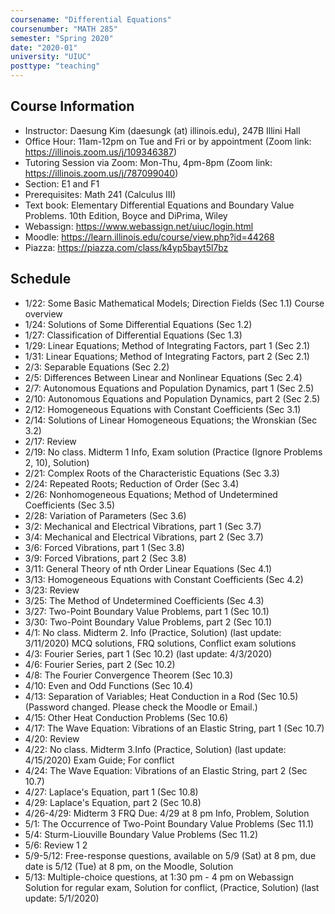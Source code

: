 ```yaml
---
coursename: "Differential Equations"
coursenumber: "MATH 285"
semester: "Spring 2020"
date: "2020-01"
university: "UIUC"
posttype: "teaching"
---
```


## Course Information
- Instructor: Daesung Kim (daesungk (at) illinois.edu), 247B Illini Hall 
- Office Hour: 11am-12pm on Tue and Fri or by appointment (Zoom link: https://illinois.zoom.us/j/109346387) 
- Tutoring Session via Zoom: Mon-Thu, 4pm-8pm (Zoom link: https://illinois.zoom.us/j/787099040) 
- Section: E1 and F1 
- Prerequisites: Math 241 (Calculus III) 
- Text book: Elementary Differential Equations and Boundary Value Problems. 10th Edition, Boyce and DiPrima, Wiley 
- Webassign: https://www.webassign.net/uiuc/login.html 
- Moodle: https://learn.illinois.edu/course/view.php?id=44268 
- Piazza: https://piazza.com/class/k4yp5bayt5l7bz

## Schedule
- 1/22: Some Basic Mathematical Models; Direction Fields (Sec 1.1) Course overview
- 1/24: Solutions of Some Differential Equations (Sec 1.2) 
- 1/27: Classification of Differential Equations (Sec 1.3)
- 1/29: Linear Equations; Method of Integrating Factors, part 1 (Sec 2.1)
- 1/31: Linear Equations; Method of Integrating Factors, part 2 (Sec 2.1)
- 2/3: Separable Equations (Sec 2.2)
- 2/5: Differences Between Linear and Nonlinear Equations (Sec 2.4)
- 2/7: Autonomous Equations and Population Dynamics, part 1 (Sec 2.5)
- 2/10: Autonomous Equations and Population Dynamics, part 2 (Sec 2.5)
- 2/12: Homogeneous Equations with Constant Coefficients (Sec 3.1)
- 2/14: Solutions of Linear Homogeneous Equations; the Wronskian (Sec 3.2)
- 2/17: Review
- 2/19: No class. Midterm 1 Info, Exam solution (Practice (Ignore Problems 2, 10), Solution)
- 2/21: Complex Roots of the Characteristic Equations (Sec 3.3)
- 2/24: Repeated Roots; Reduction of Order (Sec 3.4)
- 2/26: Nonhomogeneous Equations; Method of Undetermined Coefficients (Sec 3.5)
- 2/28: Variation of Parameters (Sec 3.6)
- 3/2: Mechanical and Electrical Vibrations, part 1 (Sec 3.7)
- 3/4: Mechanical and Electrical Vibrations, part 2 (Sec 3.7)
- 3/6: Forced Vibrations, part 1 (Sec 3.8)
- 3/9: Forced Vibrations, part 2 (Sec 3.8)
- 3/11: General Theory of nth Order Linear Equations (Sec 4.1)
- 3/13: Homogeneous Equations with Constant Coefficients (Sec 4.2)    
- 3/23: Review    
- 3/25: The Method of Undetermined Coefficients (Sec 4.3)    
- 3/27: Two-Point Boundary Value Problems, part 1 (Sec 10.1)    
- 3/30: Two-Point Boundary Value Problems, part 2 (Sec 10.1)    
- 4/1: No class. Midterm 2. Info (Practice, Solution) (last update: 3/11/2020) MCQ solutions, FRQ solutions, Conflict exam solutions
- 4/3: Fourier Series, part 1 (Sec 10.2)     (last update: 4/3/2020)
- 4/6: Fourier Series, part 2 (Sec 10.2)    
- 4/8: The Fourier Convergence Theorem (Sec 10.3)    
- 4/10: Even and Odd Functions (Sec 10.4)    
- 4/13: Separation of Variables; Heat Conduction in a Rod (Sec 10.5)   (Password changed. Please check the Moodle or Email.)  
- 4/15: Other Heat Conduction Problems (Sec 10.6)    
- 4/17: The Wave Equation: Vibrations of an Elastic String, part 1 (Sec 10.7)    
- 4/20: Review    
- 4/22: No class. Midterm 3.Info (Practice, Solution) (last update: 4/15/2020) Exam Guide; For conflict
- 4/24: The Wave Equation: Vibrations of an Elastic String, part 2 (Sec 10.7)    
- 4/27: Laplace's Equation, part 1 (Sec 10.8)    
- 4/29: Laplace's Equation, part 2 (Sec 10.8)    
- 4/26-4/29: Midterm 3 FRQ Due: 4/29 at 8 pm Info, Problem, Solution
- 5/1: The Occurrence of Two-Point Boundary Value Problems (Sec 11.1)    
- 5/4: Sturm-Liouville Boundary Value Problems (Sec 11.2)    
- 5/6: Review   1   2  
- 5/9-5/12: Free-response questions, available on 5/9 (Sat) at 8 pm, due date is 5/12 (Tue) at 8 pm, on the Moodle, Solution
- 5/13: Multiple-choice questions, at 1:30 pm - 4 pm on Webassign Solution for regular exam, Solution for conflict, (Practice, Solution) (last update: 5/1/2020)

